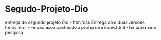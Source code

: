# Segudo-Projeto-Dio
entrega do segundo projeto Dio - html/css
Entrega com duas versoes
treino.html - versao acompanhando a professora
index.html - tentativa sem pesquisa
